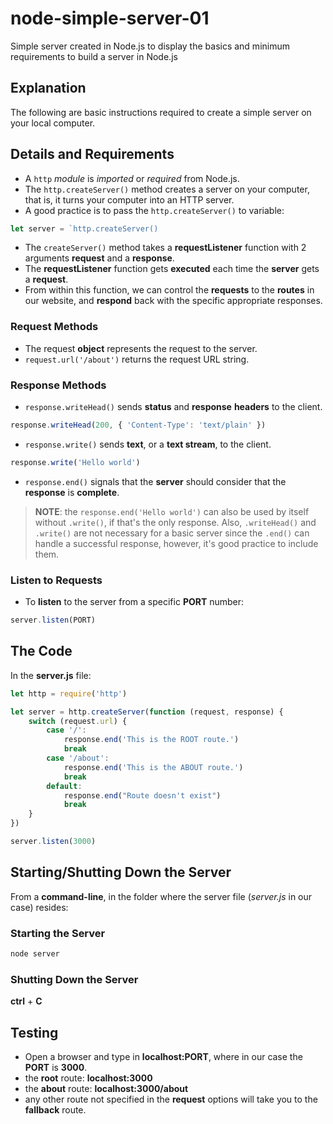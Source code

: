 # node-simple-server-01

Simple server created in Node.js to display the basics and minimum requirements to build a server in Node.js

## Explanation

The following are basic instructions required to create a simple server on your local computer.

## Details and Requirements

- A `http` _module_ is _imported_ or _required_ from Node.js.
- The `http.createServer()` method creates a server on your computer, that is, it turns your computer into an HTTP server.
- A good practice is to pass the `http.createServer()` to variable:

```javascript
let server = `http.createServer()
```

- The `createServer()` method takes a **requestListener** function with 2 arguments **request** and a **response**.
- The **requestListener** function gets **executed** each time the **server** gets a **request**.
- From within this function, we can control the **requests** to the **routes** in our website, and **respond** back with the specific appropriate responses.

### Request Methods

- The request **object** represents the request to the server.
- `request.url('/about')` returns the request URL string.

### Response Methods

- `response.writeHead()` sends **status** and **response** **headers** to the client.

```javascript
response.writeHead(200, { 'Content-Type': 'text/plain' })
```

- `response.write()` sends **text**, or a **text stream**, to the client.

```javascript
response.write('Hello world')
```

- `response.end()` signals that the **server** should consider that the **response** is **complete**.

> **NOTE**: the `response.end('Hello world')` can also be used by itself without `.write()`, if that's the only response. Also, `.writeHead()` and `.write()` are not necessary for a basic server since the `.end()` can handle a successful response, however, it's good practice to include them.

### Listen to Requests

- To **listen** to the server from a specific **PORT** number:

```javascript
server.listen(PORT)
```

## The Code

In the **server.js** file:

```javascript
let http = require('http')

let server = http.createServer(function (request, response) {
	switch (request.url) {
		case '/':
			response.end('This is the ROOT route.')
			break
		case '/about':
			response.end('This is the ABOUT route.')
			break
		default:
			response.end("Route doesn't exist")
			break
	}
})

server.listen(3000)
```

## Starting/Shutting Down the Server

From a **command-line**, in the folder where the server file (_server.js_ in our case) resides:

### Starting the Server

```bash
node server
```

### Shutting Down the Server

**ctrl** + **C**

## Testing

- Open a browser and type in **localhost:PORT**, where in our case the **PORT** is **3000**.
- the **root** route: **localhost:3000**
- the **about** route: **localhost:3000/about**
- any other route not specified in the **request** options will take you to the **fallback** route.
